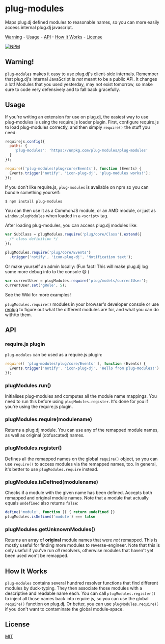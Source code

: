 # plug-modules

Maps plug.dj defined modules to reasonable names, so you can more easily
access internal plug.dj javascript.

[Warning] - [Usage] - [API] - [How It Works] - [License]

[![NPM](https://nodei.co/npm/plug-modules.png?downloads)](https://npmjs.com/package/plug-modules)

## Warning!

`plug-modules` makes it easy to use plug.dj's client-side internals.
Remember that plug.dj's internal JavaScript is *not* meant to be a
public API. It changes a lot! Modules that you used yesterday, may not
exist tomorrow, so make sure to code very defensively and to fall back
gracefully.

## Usage

If you're writing an extension for use on plug.dj, the easiest way to use
plug-modules is using the require.js loader plugin. First, configure require.js
to load plug-modules correctly, and then simply `require()` the stuff you need:

```js
requirejs.config({
  paths: {
    'plug-modules': 'https://unpkg.com/plug-modules/plug-modules'
  }
});

require(['plug-modules!plug/core/Events'], function (Events) {
  Events.trigger('notify', 'icon-plug-dj', 'plug-modules works!');
});
```

If you don't like require.js, `plug-modules` is available on npm so you can
bundle something yourself:

```bash
$ npm install plug-modules
```

You can then use it as a CommonJS module, or an AMD module, or just as
`window.plugModules` when loaded in a `<script>` tag.

After loading plug-modules, you can access plug.dj modules like:

```javascript
var SubClass = plugModules.require('plug/core/Class').extend({
  /* class definition */
});

plugModules.require('plug/core/Events')
  .trigger('notify', 'icon-plug-dj', 'Notification text');
```

Or make yourself an admin locally: (Fun fact! This will make plug.dj
log some more debug info to the console :smile: )

```javascript
var currentUser = plugModules.require('plug/models/currentUser');
currentUser.set('gRole', 5);
```

See the Wiki for more examples!

`plugModules.require()` modules in your browser's developer console or
use [replug](https://github.com/PlugLynn/replug) to figure out what the
different modules are for, and what you can do with/to them.

## API

### require.js plugin

`plug-modules` can be used as a require.js plugin:

```javascript
require([ 'plug-modules!plug/core/Events' ], function (Events) {
  Events.trigger('notify', 'icon-plug-dj', 'Hello from plug-modules!');
});
```

### plugModules.run()

Initialises plug-modules and computes all the module name mappings. You
need to run this before using `plugModules.register`. It's done for you
if you're using the require.js plugin.

### plugModules.require(modulename)

Returns a plug.dj module. You can use any of the remapped module names,
as well as original (obfuscated) names.

### plugModules.register()

Defines all the remapped names on the global `require()` object, so you
can use `require()` to access modules via the remapped names, too. In
general, it's better to use `plugModules.require` instead.

### plugModules.isDefined(modulename)

Checks if a module with the given name has been defined. Accepts both
remapped and original module names. Note that a module that actually
equals `undefined` also returns `false`:

```javascript
define('module', function () { return undefined })
plugModules.isDefined('module') === false
```

### plugModules.getUnknownModules()

Returns an array of **original** module names that were *not* remapped.
This is mostly useful for finding more modules to reverse-engineer.
Note that this is only useful if you've run _all_ resolvers, otherwise
modules that haven't yet been used won't be remapped.

## How It Works

`plug-modules` contains several hundred resolver functions that find different
modules by duck-typing. They then associate those modules with a descriptive and
readable name each. You can call `plugModules.register()` to inject all those
names back into require.js, so you can use the global `require()` function on
plug.dj. Or better, you can use `plugModules.require()` if you don't want to
contaminate the global module-space.

## License

[MIT]

[Warning]: #warning
[Usage]: #usage
[API]: #api
[How It Works]: #how-it-works
[License]: #license
[MIT]: ./LICENSE
